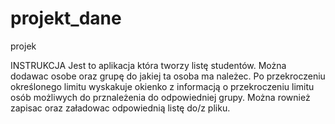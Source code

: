 # projekt_dane
projek

INSTRUKCJA
Jest to aplikacja która tworzy listę studentów. Można dodawac osobe oraz
grupę do jakiej ta osoba ma należec. Po przekroczeniu określonego limitu 
wyskakuje okienko z informacją o przekroczeniu limitu osób możliwych do prznależenia
do odpowiedniej grupy.
Można rownież zapisac oraz załadowac odpowiednią listę do/z pliku.



